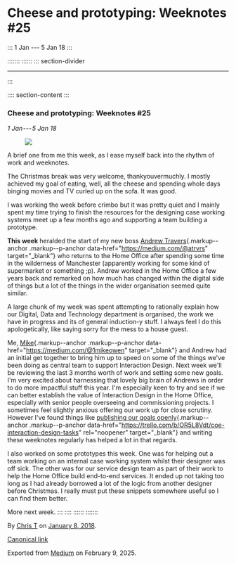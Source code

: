 <div>

# Cheese and prototyping: Weeknotes #25 

</div>

::: 
1 Jan --- 5 Jan 18
:::

::::::: 
:::::: 
::: section-divider

------------------------------------------------------------------------
:::

:::: section-content
::: 
### Cheese and prototyping: Weeknotes #25 

*1 Jan --- 5 Jan 18*

<figure id="d45c" class="graf graf--figure graf-after--p">
<img
src="https://cdn-images-1.medium.com/max/800/1*2bzDLFpSljyvd0D4xLg1aA.gif"
class="graf-image" data-image-id="1*2bzDLFpSljyvd0D4xLg1aA.gif"
data-width="500" data-height="300" data-is-featured="true" />
</figure>

A brief one from me this week, as I ease myself back into the rhythm of
work and weeknotes.

The Christmas break was very welcome, thankyouvermuchly. I mostly
achieved my goal of eating, well, all the cheese and spending whole days
binging movies and TV curled up on the sofa. It was good.

I was working the week before crimbo but it was pretty quiet and I
mainly spent my time trying to finish the resources for the designing
case working systems meet up a few months ago and supporting a team
building a prototype.

**This week** heralded the start of my new boss [Andrew
Travers](https://medium.com/@atrvrs){.markup--anchor .markup--p-anchor
data-href="https://medium.com/@atrvrs" target="_blank"} who returns to
the Home Office after spending some time in the wilderness of Manchester
(apparently working for some kind of supermarket or something ;p).
Andrew worked in the Home Office a few years back and remarked on how
much has changed within the digital side of things but a lot of the
things in the wider organisation seemed quite similar.

A large chunk of my week was spent attempting to rationally explain how
our Digital, Data and Technology department is organised, the work we
have in progress and its of general induction-y stuff. I always feel I
do this apologetically, like saying sorry for the mess to a house guest.

Me, [Mike](https://medium.com/@1mikeowen){.markup--anchor
.markup--p-anchor data-href="https://medium.com/@1mikeowen"
target="_blank"} and Andrew had an initial get together to bring him up
to speed on some of the things we've been doing as central team to
support Interaction Design. Next week we'll be reviewing the last 3
months worth of work and setting some new goals. I'm very excited about
harnessing that lovely big brain of Andrews in order to do more
impactful stuff this year. I'm especially keen to try and see if we can
better establish the value of Interaction Design in the Home Office,
especially with senior people overseeing and commissioning projects. I
sometimes feel slightly anxious offering our work up for close scrutiny.
However I've found things like [publishing our goals
openly](https://trello.com/b/OR5L8Vdt/coe-interaction-design-tasks){.markup--anchor
.markup--p-anchor
data-href="https://trello.com/b/OR5L8Vdt/coe-interaction-design-tasks"
rel="noopener" target="_blank"} and writing these weeknotes regularly
has helped a lot in that regards.

I also worked on some prototypes this week. One was for helping out a
team working on an internal case working system whilst their designer
was off sick. The other was for our service design team as part of their
work to help the Home Office build end-to-end services. It ended up not
taking too long as I had already borrowed a lot of the logic from
another designer before Christmas. I really must put these snippets
somewhere useful so I can find them better.

More next week.
:::
::::
::::::
:::::::

By [Chris T](https://medium.com/@ctdesign) on
[January 8, 2018](https://medium.com/p/5ded3ea3010e).

[Canonical
link](https://medium.com/@ctdesign/cheese-and-prototyping-weeknotes-25-5ded3ea3010e)

Exported from [Medium](https://medium.com) on February 9, 2025.
